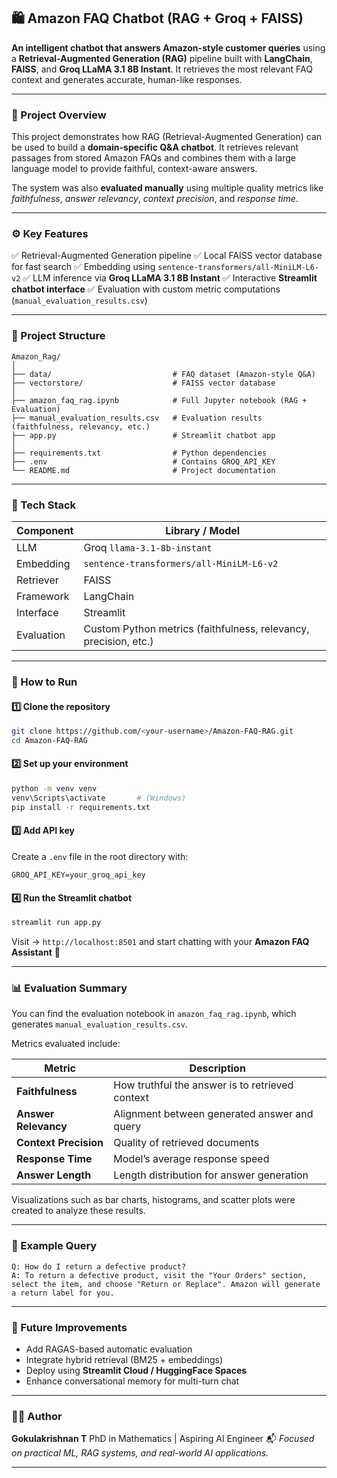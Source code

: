 


## 🛍️ Amazon FAQ Chatbot (RAG + Groq + FAISS)

**An intelligent chatbot that answers Amazon-style customer queries** using a **Retrieval-Augmented Generation (RAG)** pipeline built with **LangChain**, **FAISS**, and **Groq LLaMA 3.1 8B Instant**.
It retrieves the most relevant FAQ context and generates accurate, human-like responses.

---

### 🧠 Project Overview

This project demonstrates how RAG (Retrieval-Augmented Generation) can be used to build a **domain-specific Q&A chatbot**.
It retrieves relevant passages from stored Amazon FAQs and combines them with a large language model to provide faithful, context-aware answers.

The system was also **evaluated manually** using multiple quality metrics like *faithfulness*, *answer relevancy*, *context precision*, and *response time*.

---

### ⚙️ Key Features

✅ Retrieval-Augmented Generation pipeline
✅ Local FAISS vector database for fast search
✅ Embedding using `sentence-transformers/all-MiniLM-L6-v2`
✅ LLM inference via **Groq LLaMA 3.1 8B Instant**
✅ Interactive **Streamlit chatbot interface**
✅ Evaluation with custom metric computations (`manual_evaluation_results.csv`)

---

### 📁 Project Structure

```
Amazon_Rag/
│
├── data/                           # FAQ dataset (Amazon-style Q&A)
├── vectorstore/                    # FAISS vector database
│
├── amazon_faq_rag.ipynb            # Full Jupyter notebook (RAG + Evaluation)
├── manual_evaluation_results.csv   # Evaluation results (faithfulness, relevancy, etc.)
├── app.py                          # Streamlit chatbot app
│
├── requirements.txt                # Python dependencies
├── .env                            # Contains GROQ_API_KEY
└── README.md                       # Project documentation
```

---

### 🧩 Tech Stack

| Component  | Library / Model                                                  |
| ---------- | ---------------------------------------------------------------- |
| LLM        | Groq `llama-3.1-8b-instant`                                      |
| Embedding  | `sentence-transformers/all-MiniLM-L6-v2`                         |
| Retriever  | FAISS                                                            |
| Framework  | LangChain                                                        |
| Interface  | Streamlit                                                        |
| Evaluation | Custom Python metrics (faithfulness, relevancy, precision, etc.) |

---

### 🚀 How to Run

#### 1️⃣ Clone the repository

```bash
git clone https://github.com/<your-username>/Amazon-FAQ-RAG.git
cd Amazon-FAQ-RAG
```

#### 2️⃣ Set up your environment

```bash
python -m venv venv
venv\Scripts\activate       # (Windows)
pip install -r requirements.txt
```

#### 3️⃣ Add API key

Create a `.env` file in the root directory with:

```
GROQ_API_KEY=your_groq_api_key
```

#### 4️⃣ Run the Streamlit chatbot

```bash
streamlit run app.py
```

Visit → `http://localhost:8501`
and start chatting with your **Amazon FAQ Assistant** 🛒

---

### 📊 Evaluation Summary

You can find the evaluation notebook in
`amazon_faq_rag.ipynb`, which generates `manual_evaluation_results.csv`.

Metrics evaluated include:

| Metric                | Description                                     |
| --------------------- | ----------------------------------------------- |
| **Faithfulness**      | How truthful the answer is to retrieved context |
| **Answer Relevancy**  | Alignment between generated answer and query    |
| **Context Precision** | Quality of retrieved documents                  |
| **Response Time**     | Model’s average response speed                  |
| **Answer Length**     | Length distribution for answer generation       |

Visualizations such as bar charts, histograms, and scatter plots were created to analyze these results.

---

### 💬 Example Query

```
Q: How do I return a defective product?
A: To return a defective product, visit the "Your Orders" section, select the item, and choose "Return or Replace". Amazon will generate a return label for you.
```

---

### 🧾 Future Improvements

* Add RAGAS-based automatic evaluation
* Integrate hybrid retrieval (BM25 + embeddings)
* Deploy using **Streamlit Cloud / HuggingFace Spaces**
* Enhance conversational memory for multi-turn chat

---

### 🧑‍💻 Author

**Gokulakrishnan T**
PhD in Mathematics | Aspiring AI Engineer
📬 *Focused on practical ML, RAG systems, and real-world AI applications.*

---


